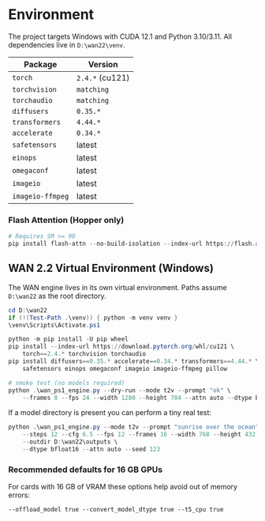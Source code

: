 # Environment

The project targets Windows with CUDA 12.1 and Python 3.10/3.11.  All dependencies live in `D:\wan22\venv`.

| Package | Version |
| ------- | ------- |
| `torch` | `2.4.*` (cu121) |
| `torchvision` | `matching` |
| `torchaudio` | `matching` |
| `diffusers` | `0.35.*` |
| `transformers` | `4.44.*` |
| `accelerate` | `0.34.*` |
| `safetensors` | latest |
| `einops` | latest |
| `omegaconf` | latest |
| `imageio` | latest |
| `imageio-ffmpeg` | latest |

### Flash Attention (Hopper only)

```powershell
# Requires SM >= 90
pip install flash-attn --no-build-isolation --index-url https://flash.attn.wheels/cu121/torch2.4.0
```

## WAN 2.2 Virtual Environment (Windows)

The WAN engine lives in its own virtual environment.  Paths assume `D:\wan22` as the root directory.

```powershell
cd D:\wan22
if (!(Test-Path .\venv)) { python -m venv venv }
\venv\Scripts\Activate.ps1

python -m pip install -U pip wheel
pip install --index-url https://download.pytorch.org/whl/cu121 \
    torch==2.4.* torchvision torchaudio
pip install diffusers==0.35.* accelerate==0.34.* transformers==4.44.* \
    safetensors einops omegaconf imageio imageio-ffmpeg pillow

# smoke test (no models required)
python .\wan_ps1_engine.py --dry-run --mode t2v --prompt "ok" \
    --frames 8 --fps 24 --width 1280 --height 704 --attn auto --dtype bfloat16
```

If a model directory is present you can perform a tiny real test:

```powershell
python .\wan_ps1_engine.py --mode t2v --prompt "sunrise over the ocean" \
    --steps 12 --cfg 6.5 --fps 12 --frames 16 --width 768 --height 432 \
    --outdir D:\wan22\outputs \
    --dtype bfloat16 --attn auto --seed 123
```

### Recommended defaults for 16 GB GPUs

For cards with 16 GB of VRAM these options help avoid out of memory errors:

```
--offload_model true --convert_model_dtype true --t5_cpu true
```
